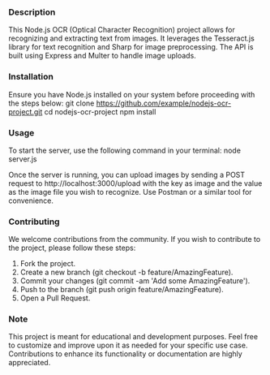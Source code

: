 ### Description
This Node.js OCR (Optical Character Recognition) project allows for recognizing and extracting text from images. It leverages the Tesseract.js library for text recognition and Sharp for image preprocessing. The API is built using Express and Multer to handle image uploads.

### Installation
Ensure you have Node.js installed on your system before proceeding with the steps below:
git clone https://github.com/example/nodejs-ocr-project.git
cd nodejs-ocr-project
npm install

### Usage
To start the server, use the following command in your terminal:
node server.js

Once the server is running, you can upload images by sending a POST request to http://localhost:3000/upload with the key as image and the value as the image file you wish to recognize. Use Postman or a similar tool for convenience.

### Contributing

We welcome contributions from the community. If you wish to contribute to the project, please follow these steps:

1. Fork the project.
2. Create a new branch (git checkout -b feature/AmazingFeature).
3. Commit your changes (git commit -am 'Add some AmazingFeature').
4. Push to the branch (git push origin feature/AmazingFeature).
5. Open a Pull Request.

### Note
This project is meant for educational and development purposes. Feel free to customize and improve upon it as needed for your specific use case. Contributions to enhance its functionality or documentation are highly appreciated.